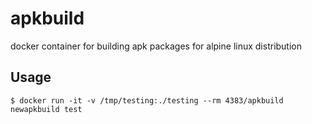 # apkbuild
docker container for building apk packages for alpine linux distribution

## Usage
```shell
$ docker run -it -v /tmp/testing:./testing --rm 4383/apkbuild newapkbuild test
```
